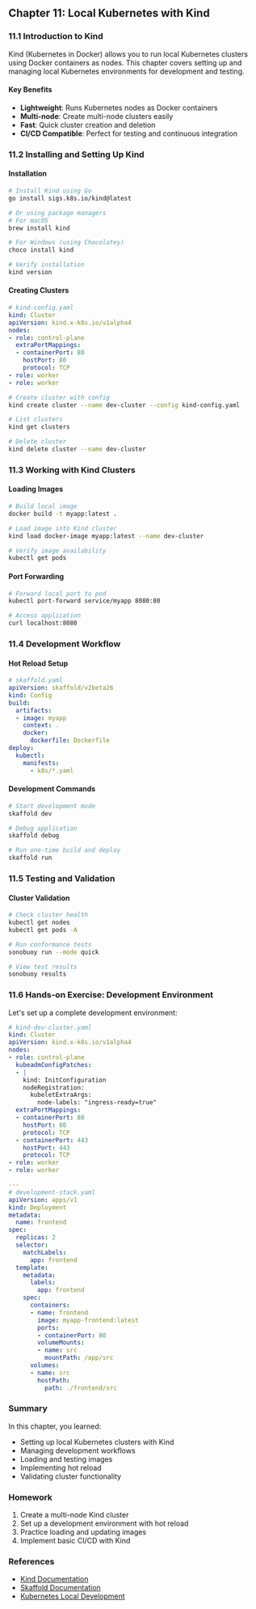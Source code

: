 ## Chapter 11: Local Kubernetes with Kind

### 11.1 Introduction to Kind
Kind (Kubernetes in Docker) allows you to run local Kubernetes clusters using Docker containers as nodes. This chapter covers setting up and managing local Kubernetes environments for development and testing.

#### Key Benefits
- **Lightweight**: Runs Kubernetes nodes as Docker containers
- **Multi-node**: Create multi-node clusters easily
- **Fast**: Quick cluster creation and deletion
- **CI/CD Compatible**: Perfect for testing and continuous integration

### 11.2 Installing and Setting Up Kind

#### Installation
```bash
# Install Kind using Go
go install sigs.k8s.io/kind@latest

# Or using package managers
# For macOS
brew install kind

# For Windows (using Chocolatey)
choco install kind

# Verify installation
kind version
```

#### Creating Clusters
```yaml
# kind-config.yaml
kind: Cluster
apiVersion: kind.x-k8s.io/v1alpha4
nodes:
- role: control-plane
  extraPortMappings:
  - containerPort: 80
    hostPort: 80
    protocol: TCP
- role: worker
- role: worker
```

```bash
# Create cluster with config
kind create cluster --name dev-cluster --config kind-config.yaml

# List clusters
kind get clusters

# Delete cluster
kind delete cluster --name dev-cluster
```

### 11.3 Working with Kind Clusters

#### Loading Images
```bash
# Build local image
docker build -t myapp:latest .

# Load image into Kind cluster
kind load docker-image myapp:latest --name dev-cluster

# Verify image availability
kubectl get pods
```

#### Port Forwarding
```bash
# Forward local port to pod
kubectl port-forward service/myapp 8080:80

# Access application
curl localhost:8080
```

### 11.4 Development Workflow

#### Hot Reload Setup
```yaml
# skaffold.yaml
apiVersion: skaffold/v2beta26
kind: Config
build:
  artifacts:
  - image: myapp
    context: .
    docker:
      dockerfile: Dockerfile
deploy:
  kubectl:
    manifests:
      - k8s/*.yaml
```

#### Development Commands
```bash
# Start development mode
skaffold dev

# Debug application
skaffold debug

# Run one-time build and deploy
skaffold run
```

### 11.5 Testing and Validation

#### Cluster Validation
```bash
# Check cluster health
kubectl get nodes
kubectl get pods -A

# Run conformance tests
sonobuoy run --mode quick

# View test results
sonobuoy results
```

### 11.6 Hands-on Exercise: Development Environment

Let's set up a complete development environment:

```yaml
# kind-dev-cluster.yaml
kind: Cluster
apiVersion: kind.x-k8s.io/v1alpha4
nodes:
- role: control-plane
  kubeadmConfigPatches:
  - |
    kind: InitConfiguration
    nodeRegistration:
      kubeletExtraArgs:
        node-labels: "ingress-ready=true"
  extraPortMappings:
  - containerPort: 80
    hostPort: 80
    protocol: TCP
  - containerPort: 443
    hostPort: 443
    protocol: TCP
- role: worker
- role: worker

---
# development-stack.yaml
apiVersion: apps/v1
kind: Deployment
metadata:
  name: frontend
spec:
  replicas: 2
  selector:
    matchLabels:
      app: frontend
  template:
    metadata:
      labels:
        app: frontend
    spec:
      containers:
      - name: frontend
        image: myapp-frontend:latest
        ports:
        - containerPort: 80
        volumeMounts:
        - name: src
          mountPath: /app/src
      volumes:
      - name: src
        hostPath:
          path: ./frontend/src
```

### Summary
In this chapter, you learned:
- Setting up local Kubernetes clusters with Kind
- Managing development workflows
- Loading and testing images
- Implementing hot reload
- Validating cluster functionality

### Homework
1. Create a multi-node Kind cluster
2. Set up a development environment with hot reload
3. Practice loading and updating images
4. Implement basic CI/CD with Kind

### References
- [Kind Documentation](https://kind.sigs.k8s.io/)
- [Skaffold Documentation](https://skaffold.dev/)
- [Kubernetes Local Development](https://kubernetes.io/docs/tasks/tools/)
